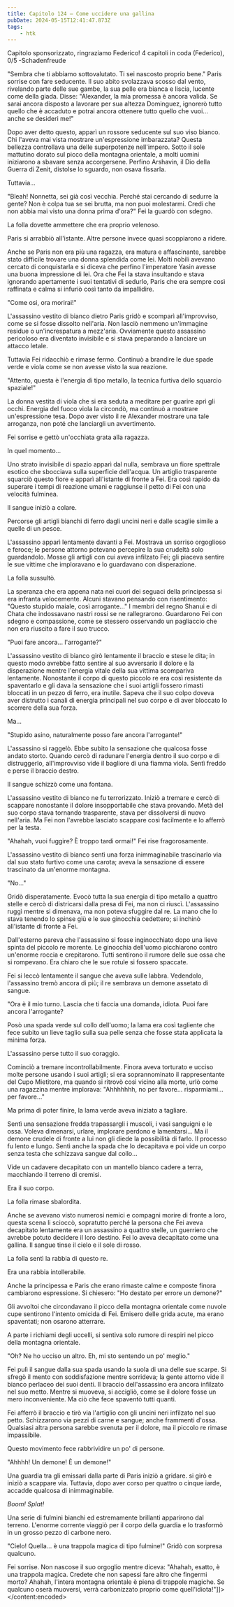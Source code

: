 ```yaml
---
title: Capitolo 124 – Come uccidere una gallina
pubDate: 2024-05-15T12:41:47.873Z
tags:
    - htk
---
```


Capitolo sponsorizzato, ringraziamo Federico!
4 capitoli in coda (Federico), 0/5
-Schadenfreude

"Sembra che ti abbiamo sottovalutato. Ti sei nascosto proprio bene." Paris sorrise con fare seducente. Il suo abito svolazzava scosso dal vento, rivelando parte delle sue gambe, la sua pelle era bianca e liscia, lucente come della giada. Disse: "Alexander, la mia promessa è ancora valida. Se sarai ancora disposto a lavorare per sua altezza Dominguez, ignorerò tutto quello che è accaduto e potrai ancora ottenere tutto quello che vuoi... anche se desideri me!"

Dopo aver detto questo, apparì un rossore seducente sul suo viso bianco. Chi l'aveva mai vista mostrare un'espressione imbarazzata? Questa bellezza controllava una delle superpotenze nell'impero. Sotto il sole mattutino dorato sul picco della montagna orientale, a molti uomini iniziarono a sbavare senza accorgersene. Perfino Arshavin, il Dio della Guerra di Zenit, distolse lo sguardo, non osava fissarla.

Tuttavia...

"Bleah! Nonnetta, sei già così vecchia. Perché stai cercando di sedurre la gente? Non è colpa tua se sei brutta, ma non puoi molestarmi. Credi che non abbia mai visto una donna prima d'ora?" Fei la guardò con sdegno.

La folla dovette ammettere che era proprio velenoso.

Paris si arrabbiò all'istante. Altre persone invece quasi scoppiarono a ridere.

Anche se Paris non era più una ragazza, era matura e affascinante, sarebbe stato difficile trovare una donna splendida come lei. Molti nobili avevano cercato di conquistarla e si diceva che perfino l'imperatore Yasin avesse una buona impressione di lei. Ora che Fei la stava insultando e stava ignorando apertamente i suoi tentativi di sedurlo, Paris che era sempre così raffinata e calma si infuriò così tanto da impallidire.

"Come osi, ora morirai!"

L'assassino vestito di bianco dietro Paris gridò e scomparì all'improvviso, come se si fosse dissolto nell'aria. Non lasciò nemmeno un'immagine residue o un'increspatura a mezz'aria. Ovviamente questo assassino pericoloso era diventato invisibile e si stava preparando a lanciare un attacco letale.

Tuttavia Fei ridacchiò e rimase fermo. Continuò a brandire le due spade verde e viola come se non avesse visto la sua reazione.

"Attento, questa è l'energia di tipo metallo, la tecnica furtiva dello squarcio spaziale!"

La donna vestita di viola che si era seduta a meditare per guarire aprì gli occhi. Energia del fuoco viola la circondò, ma continuò a mostrare un'espressione tesa. Dopo aver visto il re Alexander mostrare una tale arroganza, non poté che lanciargli un avvertimento.

Fei sorrise e gettò un'occhiata grata alla ragazza.

In quel momento...

Uno strato invisibile di spazio apparì dal nulla, sembrava un fiore spettrale esotico che sbocciava sulla superficie dell'acqua. Un artiglio trasparente squarciò questo fiore e apparì all'istante di fronte a Fei. Era così rapido da superare i tempi di reazione umani e raggiunse il petto di Fei con una velocità fulminea.

Il sangue iniziò a colare.

Percorse gli artigli bianchi di ferro dagli uncini neri e dalle scaglie simile a quelle di un pesce.

L'assassino apparì lentamente davanti a Fei. Mostrava un sorriso orgoglioso e feroce; le persone attorno potevano percepire la sua crudeltà solo guardandolo. Mosse gli artigli con cui aveva infilzato Fei; gli piaceva sentire le sue vittime che imploravano e lo guardavano con disperazione.

La folla sussultò.

La speranza che era appena nata nei cuori dei seguaci della principessa si era infranta velocemente. Alcuni stavano pensando con risentimento: "Questo stupido maiale, così arrogante..." I membri del regno Shanui e di Chata che indossavano nastri rossi se ne rallegrarono. Guardarono Fei con sdegno e compassione, come se stessero osservando un pagliaccio che non era riuscito a fare il suo trucco.

"Puoi fare ancora... l'arrogante?"

L'assassino vestito di bianco girò lentamente il braccio e stese le dita; in questo modo avrebbe fatto sentire al suo avversario il dolore e la disperazione mentre l'energia vitale della sua vittima scompariva lentamente. Nonostante il corpo di questo piccolo re era così resistente da spaventarlo e gli dava la sensazione che i suoi artigli fossero rimasti bloccati in un pezzo di ferro, era inutile. Sapeva che il suo colpo doveva aver distrutto i canali di energia principali nel suo corpo e di aver bloccato lo scorrere della sua forza.

Ma...

"Stupido asino, naturalmente posso fare ancora l'arrogante!"

L'assassino si raggelò. Ebbe subito la sensazione che qualcosa fosse andato storto. Quando cercò di radunare l'energia dentro il suo corpo e di distruggerlo, all'improvviso vide il bagliore di una fiamma viola. Sentì freddo e perse il braccio destro.

Il sangue schizzò come una fontana.

L'assassino vestito di bianco ne fu terrorizzato. Iniziò a tremare e cercò di scappare nonostante il dolore insopportabile che stava provando. Metà del suo corpo stava tornando trasparente, stava per dissolversi di nuovo nell'aria. Ma Fei non l'avrebbe lasciato scappare così facilmente e lo afferrò per la testa.

"Ahahah, vuoi fuggire? È troppo tardi ormai!" Fei rise fragorosamente.

L'assassino vestito di bianco sentì una forza inimmaginabile trascinarlo via dal suo stato furtivo come una carota; aveva la sensazione di essere trascinato da un'enorme montagna.

"No..."

Gridò disperatamente. Evocò tutta la sua energia di tipo metallo a quattro stelle e cercò di districarsi dalla presa di Fei, ma non ci riuscì. L'assassino ruggì mentre si dimenava, ma non poteva sfuggire dal re. La mano che lo stava tenendo lo spinse giù e le sue ginocchia cedettero; si inchinò all'istante di fronte a Fei.

Dall'esterno pareva che l'assassino si fosse inginocchiato dopo una lieve spinta del piccolo re morente. Le ginocchia dell'uomo picchiarono contro un'enorme roccia e crepitarono. Tutti sentirono il rumore delle sue ossa che si rompevano. Era chiaro che le sue rotule si fossero spaccate.

Fei si leccò lentamente il sangue che aveva sulle labbra. Vedendolo, l'assassino tremò ancora di più; il re sembrava un demone assetato di sangue.

"Ora è il mio turno. Lascia che ti faccia una domanda, idiota. Puoi fare ancora l'arrogante?

Posò una spada verde sul collo dell'uomo; la lama era così tagliente che fece subito un lieve taglio sulla sua pelle senza che fosse stata applicata la minima forza.

L'assassino perse tutto il suo coraggio.

Cominciò a tremare incontrollabilmente. Finora aveva torturato e ucciso molte persone usando i suoi artigli; si era soprannominato il rappresentante del Cupo Mietitore, ma quando si ritrovò così vicino alla morte, urlò come una ragazzina mentre implorava: "Ahhhhhhh, no per favore... risparmiami... per favore..."

Ma prima di poter finire, la lama verde aveva iniziato a tagliare.

Sentì una sensazione fredda trapassargli i muscoli, i vasi sanguigni e le ossa. Voleva dimenarsi, urlare, implorare perdono e lamentarsi... Ma il demone crudele di fronte a lui non gli diede la possibilità di farlo. Il processo fu lento e lungo. Sentì anche la spada che lo decapitava e poi vide un corpo senza testa che schizzava sangue dal collo...

Vide un cadavere decapitato con un mantello bianco cadere a terra, macchiando il terreno di cremisi.

Era il suo corpo.

La folla rimase sbalordita.

Anche se avevano visto numerosi nemici e compagni morire di fronte a loro, questa scena li scioccò, sopratutto perché la persona che Fei aveva decapitato lentamente era un assassino a quattro stelle, un guerriero che avrebbe potuto decidere il loro destino. Fei lo aveva decapitato come una gallina. Il sangue tinse il cielo e il sole di rosso.

La folla sentì la rabbia di questo re.

Era una rabbia intollerabile.

Anche la principessa e Paris che erano rimaste calme e composte finora cambiarono espressione. Si chiesero: "Ho destato per errore un demone?"

Gli avvoltoi che circondavano il picco della montagna orientale come nuvole cupe sentirono l'intento omicida di Fei. Emisero delle grida acute, ma erano spaventati; non osarono atterrare.

A parte i richiami degli uccelli, si sentiva solo rumore di respiri nel picco della montagna orientale.

"Oh? Ne ho ucciso un altro. Eh, mi sto sentendo un po' meglio."

Fei pulì il sangue dalla sua spada usando la suola di una delle sue scarpe. Si sfregò il mento con soddisfazione mentre sorrideva; la gente attorno vide il bianco perlaceo dei suoi denti. Il braccio dell'assassino era ancora infilzato nel suo metto. Mentre si muoveva, si accigliò, come se il dolore fosse un mero inconveniente. Ma ciò che fece spaventò tutti quanti.

Fei afferrò il braccio e tirò via l'artiglio con gli uncini neri infilzato nel suo petto. Schizzarono via pezzi di carne e sangue; anche frammenti d'ossa. Qualsiasi altra persona sarebbe svenuta per il dolore, ma il piccolo re rimase impassibile.

Questo movimento fece rabbrividire un po' di persone.

"Ahhhh! Un demone! È un demone!"

Una guardia tra gli emissari dalla parte di Paris iniziò a gridare. si girò e iniziò a  scappare via. Tuttavia, dopo aver corso per quattro o cinque iarde, accadde qualcosa di inimmaginabile.

<em>Boom! Splat!</em>

Una serie di fulmini bianchi ed estremamente brillanti apparirono dal terreno. L'enorme corrente viaggiò per il corpo della guardia e lo trasformò in un grosso pezzo di carbone nero.

"Cielo! Quella... è una trappola magica di tipo fulmine!" Gridò con sorpresa qualcuno.

Fei sorrise. Non nascose il suo orgoglio mentre diceva: "Ahahah, esatto, è una trappola magica. Credete che non sapessi fare altro che fingermi morto? Ahahah, l'intera montagna orientale è piena di trappole magiche. Se qualcuno oserà muoversi, verrà carbonizzato proprio come quell'idiota!"]]></content:encoded>




